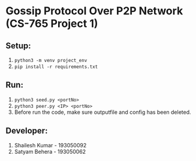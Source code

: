 # Gossip Protocol Over P2P Network (CS-765 Project 1)

## Setup:
1. `python3 -m venv project_env`
2. `pip install -r requirements.txt`

## Run:
1. `python3 seed.py <portNo>`
2. `python3 peer.py <IP> <portNo>`
3. Before run the code, make sure outputfile and config has been deleted.

## Developer:
1. Shailesh Kumar - 193050092
2. Satyam Behera - 193050062